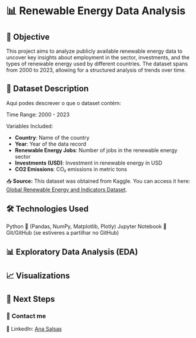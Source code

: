 # 📊 **Renewable Energy Data Analysis**

## 📌 **Objective**
This project aims to analyze publicly available renewable energy data to uncover key insights about employment in the sector, investments, and the types of renewable energy used by different countries. The dataset spans from 2000 to 2023, allowing for a structured analysis of trends over time.


## 📂 **Dataset Description**
Aqui podes descrever o que o dataset contém:

Time Range: 2000 - 2023

Variables Included:
- **Country**: Name of the country
- **Year**: Year of the data record
- **Renewable Energy Jobs**: Number of jobs in the renewable energy sector
- **Investments (USD)**: Investment in renewable energy in USD
- **CO2 Emissions**: CO₂ emissions in metric tons

📥 **Source:** This dataset was obtained from Kaggle. You can access it here: [Global Renewable Energy and Indicators Dataset](https://www.kaggle.com/datasets/anishvijay/global-renewable-energy-and-indicators-dataset/data).


## 🛠 **Technologies Used**

Python 🐍 (Pandas, NumPy, Matplotlib, Plotly)
Jupyter Notebook 📓
Git/GitHub (se estiveres a partilhar no GitHub)

## 📊 **Exploratory Data Analysis (EDA)**



## 📈 **Visualizations**


## 📌 **Next Steps**






### 📧 **Contact me**  

🔗 LinkedIn: [Ana Salsas](https://www.linkedin.com/in/anasalsas/)  
